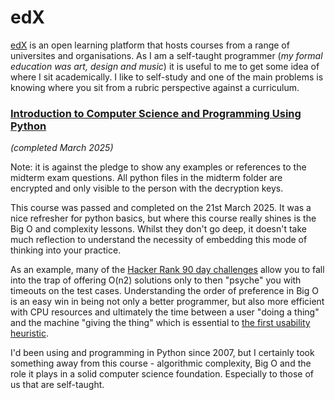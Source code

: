 # edX

[edX](https://www.edx.org/) is an open learning platform that hosts courses from a range of universites and organisations. As I am a self-taught programmer (_my formal education was art, design and music_) it is useful to me to get some idea of where I sit academically. I like to self-study and one of the main problems is knowing where you sit from a rubric perspective against a curriculum.





### [Introduction to Computer Science and Programming Using Python][0]

_(completed March 2025)_

Note: it is against the pledge to show any examples or references to the midterm exam questions. All python files in the midterm folder are encrypted and only visible to the person with the decryption keys.

This course was passed and completed on the 21st March 2025.  It was a nice refresher for python basics, but where this course really shines is the Big O and complexity lessons. Whilst they don't go deep, it doesn't take much reflection to understand the necessity of embedding this mode of thinking into your practice.  

As an example, many of the [Hacker Rank 90 day challenges](https://github.com/treejamie/hackerrank-90days) allow you to fall into the trap of offering O(n2) solutions only to then "psyche" you with timeouts on the test cases. Understanding the order of preference in Big O is an easy win in being not only a better programmer, but also more efficient with CPU resources and ultimately the time between a user "doing a thing" and the machine "giving the thing" which is essential to [the first usability heuristic](https://www.nngroup.com/articles/ten-usability-heuristics/).

I'd been using and programming in Python since 2007, but I certainly took something away from this course - algorithmic complexity, Big O and the role it plays in a solid computer science foundation. Especially to those of us that are self-taught.



[0]: https://learning.edx.org/course/course-v1:MITx+6.00.1x+1T2025/home
